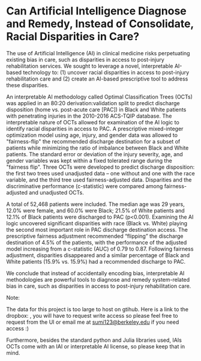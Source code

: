# Can Artificial Intelligence Diagnose and Remedy, Instead of Consolidate, Racial Disparities in Care?

The use of Artificial Intelligence (AI) in clinical medicine risks perpetuating existing bias in care, such as disparities in access to post-injury rehabilitation services. We sought to leverage a novel, interpretable AI-based technology to: (1) uncover racial disparities in access to post-injury rehabilitation care and (2) create an AI-based prescriptive tool to address these disparities.

An interpretable AI methodology called Optimal Classification Trees (OCTs) was applied in an 80:20 derivation:validation split to predict discharge disposition (home vs. post-acute care [PAC]) in Black and White patients with penetrating injuries in the 2010-2016 ACS-TQIP database. The interpretable nature of OCTs allowed for examination of the AI logic to identify racial disparities in access to PAC. A prescriptive mixed-integer optimization model using age, injury, and gender data was allowed to "fairness-flip" the recommended discharge destination for a subset of patients while minimizing the ratio of imbalance between Black and White patients. The standard error or deviation of the injury severity, age, and gender variables was kept within a fixed tolerated range during the "fairness flip". Three OCTs were developed to predict discharge disposition: the first two trees used unadjusted data – one without and one with the race variable, and the third tree used fairness-adjusted data. Disparities and the discriminative performance (c-statistic) were compared among fairness-adjusted and unadjusted OCTs.

A total of 52,468 patients were included. The median age was 29 years, 12.0% were female, and 60.0% were Black; 21.5% of White patients and 12.1% of Black patients were discharged to PAC (p<0.001). Examining the AI logic uncovered significant disparities with race (Black vs. White) playing the second most important role in PAC discharge destination access. The prescriptive fairness adjustment recommended “flipping” the discharge destination of 4.5% of the patients, with the performance of the adjusted model increasing from a c-statistic (AUC) of 0.79 to 0.87. Following fairness adjustment, disparities disappeared and a similar percentage of Black and White patients (15.9% vs. 15.9%) had a recommended discharge to PAC.

We conclude that instead of accidentally encoding bias, interpretable AI methodologies are powerful tools to diagnose and remedy system-related bias in care, such as disparities in access to post-injury rehabilitation care.

Note:
 
The data for this project is too large to host on gtihub. Here is a link to the dropbox: , you will have to request write access so please feel free to request from the UI or email me at sumi123@berkeley.edu if you need access :)

Furthermore, besides the standard python and Julia libraries used, IAIs OCTs come with an IAI or interpretable AI license, so please keep that in mind.

 
